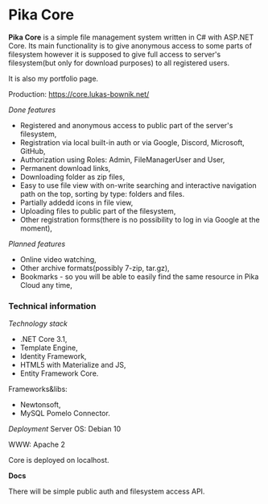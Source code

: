 # Pika Core

__Pika Core__ is a simple file management system written in C# with ASP.NET Core. Its main functionality is to give anonymous access to some parts of filesystem however it is supposed to give full access to server's filesystem(but only for download purposes) to all registered users.

It is also my portfolio page.

Production: https://core.lukas-bownik.net/

*Done features*
* Registered and anonymous access to public part of the server's filesystem,
* Registration via local built-in auth or via Google, Discord, Microsoft, GitHub,
* Authorization using Roles: Admin, FileManagerUser and User,
* Permanent download links,
* Downloading folder as zip files,
* Easy to use file view with on-write searching and interactive navigation path on the top, sorting by type: folders and files.
* Partially addedd icons in file view,
* Uploading files to public part of the filesystem,
* Other registration forms(there is no possibility to log in via Google at the moment),

*Planned features*
* Online video watching,
* Other archive formats(possibly 7-zip, tar.gz),
* Bookmarks - so you will be able to easily find the same resource in Pika Cloud any time, 

### Technical information ###
*Technology stack*
* .NET Core 3.1,
* Template Engine,
* Identity Framework,
* HTML5 with Materialize and JS,
* Entity Framework Core.

Frameworks&libs:
* Newtonsoft,
* MySQL Pomelo Connector.

*Deployment*
Server OS: Debian 10

WWW: Apache 2

Core is deployed on localhost.


__Docs__ 

There will be simple public auth and filesystem access API.
